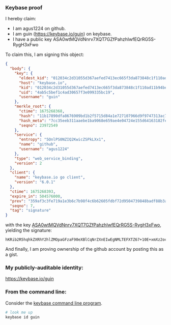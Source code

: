### Keybase proof

I hereby claim:

  * I am agus1224 on github.
  * I am guin (https://keybase.io/guin) on keybase.
  * I have a public key ASA0wtMQVdNnrv7XQT7GZfPahzhIwfEQrRG5S-RygH3xFwo

To claim this, I am signing this object:

```json
{
  "body": {
    "key": {
      "eldest_kid": "012034c2d31055d367aefed7413ec665f3da873848c1f110ad11b94be472807df1170a",
      "host": "keybase.io",
      "kid": "012034c2d31055d367aefed7413ec665f3da873848c1f110ad11b94be472807df1170a",
      "uid": "4ab5c5bef1c4ad30657f3e099335bc19",
      "username": "guin"
    },
    "merkle_root": {
      "ctime": 1675268368,
      "hash": "11b17890dfa8676909bd1b2f5715d84a1e727107966d9f9747313ac7eb7dfe1cd965b8534cac11fee877e86460afa6cce894ea9e7876d01ad88f955e54975ac0",
      "hash_meta": "7cc35eeb311aaebe1ba9068e659ae4e04724e155d64163182fe84e83d8d4412a",
      "seqno": 23972549
    },
    "service": {
      "entropy": "5OnlPS0NZIQ2KwicZSPkLXx1",
      "name": "github",
      "username": "agus1224"
    },
    "type": "web_service_binding",
    "version": 2
  },
  "client": {
    "name": "keybase.io go client",
    "version": "6.0.1"
  },
  "ctime": 1675268393,
  "expire_in": 504576000,
  "prev": "359af3c3fe719a1e3b6c7b98f4c6b62605fdbf72d9504739848badf88b3a9879",
  "seqno": 7,
  "tag": "signature"
}
```

with the key [ASA0wtMQVdNnrv7XQT7GZfPahzhIwfEQrRG5S-RygH3xFwo](https://keybase.io/guin), yielding the signature:

```
hKRib2R5hqhkZXRhY2hlZMOpaGFzaF90eXBlCqNrZXnEIwEgNMLTEFXTZ67+10E+xmXz2oc4SMHxEK0RuUvkcoB98RcKp3BheWxvYWTESpcCB8QgNZrzw/5xmh47bHuY9Ma2JgX9v3LZUEc5hIut+Is6mHnEIDdyjKjJ7J7Lb1wzxt3uGAl7pJrgfzPBIr+LPD7SBgRtAgHCo3NpZ8RAMCX8fXZZy72Z7Je9/oenpPlV98h5h84zQzbWK/LcjduwT0OGjPibtgopAVXDj/QEPhLxXLnLzV6sJ+Tf2dPXAqhzaWdfdHlwZSCkaGFzaIKkdHlwZQildmFsdWXEILn/sLVUqax1XUfGLTzu7L6JVjCT97xoZeNEf07i7WKoo3RhZ80CAqd2ZXJzaW9uAQ==

```

And finally, I am proving ownership of the github account by posting this as a gist.

### My publicly-auditable identity:

https://keybase.io/guin

### From the command line:

Consider the [keybase command line program](https://keybase.io/download).

```bash
# look me up
keybase id guin
```
